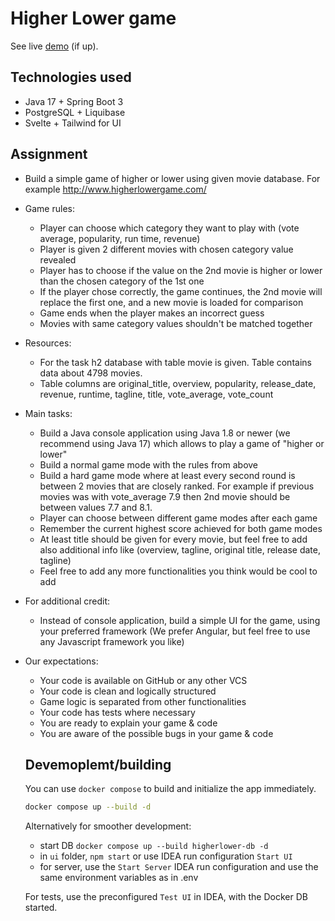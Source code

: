 # Higher Lower game

See live [demo](https://higherlower.tammeoja.com/) (if up).

## Technologies used
- Java 17 + Spring Boot 3
- PostgreSQL + Liquibase
- Svelte + Tailwind for UI


## Assignment
* Build a simple game of higher or lower using given movie database. For example http://www.higherlowergame.com/

* Game rules:
    * Player can choose which category they want to play with (vote average, popularity, run time, revenue)
    * Player is given 2 different movies with chosen category value revealed
    * Player has to choose if the value on the 2nd movie is higher or lower than the chosen category of the 1st one
    * If the player chose correctly, the game continues, the 2nd movie will replace the first one, and a new movie is loaded for comparison
    * Game ends when the player makes an incorrect guess
    * Movies with same category values shouldn't be matched together

* Resources:
    * For the task h2 database with table movie is given. Table contains data about 4798 movies.
    * Table columns are original_title, overview, popularity, release_date, revenue, runtime, tagline, title, vote_average, vote_count

* Main tasks:
    * Build a Java console application using Java 1.8 or newer (we recommend using Java 17) which allows to play a game of "higher or lower"
    * Build a normal game mode with the rules from above
    * Build a hard game mode where at least every second round is between 2 movies that are closely ranked. For example if previous movies was with vote_average 7.9 then 2nd movie should be between values 7.7 and 8.1.
    * Player can choose between different game modes after each game
    * Remember the current highest score achieved for both game modes
    * At least title should be given for every movie, but feel free to add also additional info like (overview, tagline, original title, release date, tagline)
    * Feel free to add any more functionalities you think would be cool to add

* For additional credit:
    * Instead of console application, build a simple UI for the game, using your preferred framework (We prefer Angular, but feel free to use any Javascript framework you like)

* Our expectations:
    * Your code is available on GitHub or any other VCS
    * Your code is clean and logically structured
    * Game logic is separated from other functionalities
    * Your code has tests where necessary
    * You are ready to explain your game & code
    * You are aware of the possible bugs in your game & code

  ## Devemoplemt/building
  You can use `docker compose` to build and initialize the app immediately.
   ```bash
   docker compose up --build -d
   ```

  Alternatively for smoother development:
  - start DB `docker compose up --build higherlower-db -d`
  - in `ui` folder, `npm start` or use IDEA run configuration `Start UI`
  - for server, use the `Start Server` IDEA run configuration and use the same environment variables as in .env
 
  For tests, use the preconfigured `Test UI` in IDEA, with the Docker DB started.
